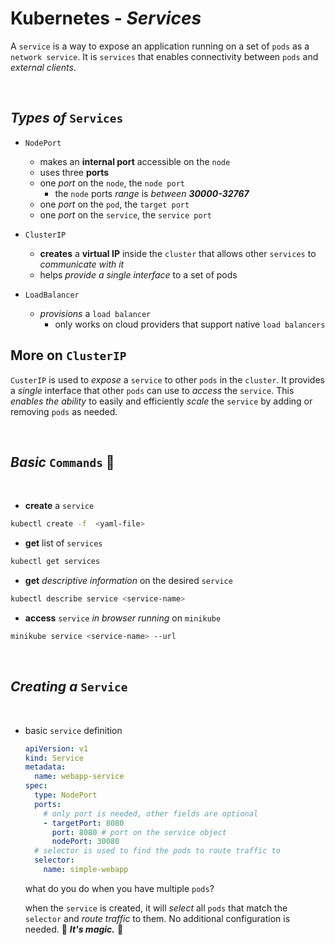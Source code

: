 # **Kubernetes** - ***Services***

A `service` is a way to expose an application running on a set of `pods` as a `network service`. It is `services` that enables connectivity between `pods` and *external clients*.

<br>

## ***Types*** *of* `Services`

* `NodePort`
  * makes an **internal port** accessible on the `node`
  * uses three **ports**
  * one *port* on the `node`, the `node port`
    * the `node` ports *range* is *between* ***30000-32767***
  * one *port* on the `pod`, the `target port`
  * one *port* on the `service`, the `service port`

* `ClusterIP`
  * **creates** a **virtual IP** inside the `cluster` that allows other `services` to *communicate with it*
  * helps *provide a single interface* to a set of pods

* `LoadBalancer`
  * *provisions* a `load balancer`
    * only works on cloud providers that support native `load balancers`


## **More** on `ClusterIP`

`CusterIP` is used to *expose* a `service` to other `pods` in the `cluster`. It provides a *single*  interface that other `pods` can use to *access* the `service`. This *enables the ability* to easily and efficiently *scale* the `service` by adding or removing `pods` as needed.

<br>

## ***Basic*** `Commands` 📝

<br>

* **create** a `service`

```bash
kubectl create -f  <yaml-file>
```

* **get** list of `services`

```bash
kubectl get services
```

* **get** *descriptive information* on the desired `service`

```bash
kubectl describe service <service-name>
```

* **access** `service` *in browser running* on `minikube`

```bash
minikube service <service-name> --url
```

<br>

## ***Creating*** *a* `Service`

<br>

* basic `service` definition

  ```yaml
  apiVersion: v1
  kind: Service
  metadata:
    name: webapp-service
  spec:
    type: NodePort
    ports:
      # only port is needed, other fields are optional 
      - targetPort: 8080
        port: 8080 # port on the service object
        nodePort: 30080 
    # selector is used to find the pods to route traffic to
    selector:
      name: simple-webapp
  ```

  what do you do when you have multiple `pods`?

  when the `service` is created, it will *select* all `pods` that match the `selector` and *route traffic* to them. No additional configuration is needed. 🌟 ***It's magic.*** 🌟
